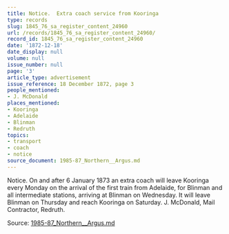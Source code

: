 ```yaml
---
title: Notice.  Extra coach service from Kooringa
type: records
slug: 1845_76_sa_register_content_24960
url: /records/1845_76_sa_register_content_24960/
record_id: 1845_76_sa_register_content_24960
date: '1872-12-18'
date_display: null
volume: null
issue_number: null
page: '3'
article_type: advertisement
issue_reference: 18 December 1872, page 3
people_mentioned:
- J. McDonald
places_mentioned:
- Kooringa
- Adelaide
- Blinman
- Redruth
topics:
- transport
- coach
- notice
source_document: 1985-87_Northern__Argus.md
---
```


Notice.  On and after 6 January 1873 an extra coach will leave Kooringa every Monday on the arrival of the first train from Adelaide, for Blinman and all intermediate stations, arriving at Blinman on Wednesday.  It will leave Blinman on Thursday and reach Kooringa on Saturday.  J. McDonald, Mail Contractor, Redruth.

Source: [1985-87_Northern__Argus.md](/downloads/markdown/1985-87_Northern__Argus.md)
